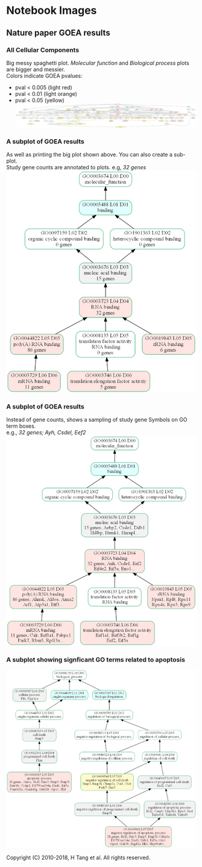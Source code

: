# Notebook Images

## Nature paper GOEA results

### All Cellular Components
Big messy spaghetti plot. *Molecular function* and *Biological process* plots are bigger and messier.    
Colors indicate GOEA pvalues:
  * pval < 0.005 (light red)
  * pval < 0.01 (light orange)
  * pval < 0.05 (yellow)
![BIG PLOT](./nbt3102_CC.png)

### A subplot of GOEA results
As well as printing the big plot shown above. You can also create a sub-plot.    
Study gene counts are annotated to plots. e.g, *32 genes*
![Gene Counts](./nbt3102_MF_RNA_genecnt.png)

### A subplot of GOEA results
Instead of gene counts, shows a sampling of study gene Symbols on GO term boxes.    
e.g., *32 genes; Ayh, Csdel, Eef2*
![Gene Symbols](./nbt3102_MF_RNA_Symbols.png)

### A subplot showing signficant GO terms related to apoptosis
![apoptoitic](nbt3102_word_apoptotic.png)

Copyright (C) 2010-2018, H Tang et al. All rights reserved.
